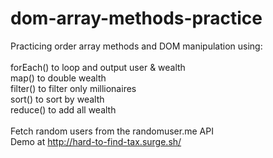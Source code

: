 # dom-array-methods-practice

Practicing order array methods and DOM manipulation using:<br>
<br>
forEach() to loop and output user & wealth<br>
map() to double wealth<br>
filter() to filter only millionaires<br>
sort() to sort by wealth<br>
reduce() to add all wealth<br>
<br>
Fetch random users from the randomuser.me API
<br>
Demo at http://hard-to-find-tax.surge.sh/
